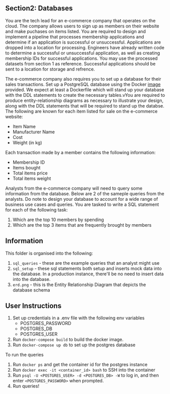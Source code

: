 ## Section2: Databases

You are the tech lead for an e-commerce company that operates on the cloud. The company allows users to sign up as members on their website and make puchases on items listed. You are required to design and implement a pipeline that processes membership applications and determine if an application is successful or unsuccessful. Applications are dropped into a location for processing. Engineers have already written code to determine a successful or unsuccessful application, as well as creating membership IDs for successful applications. You may use the processed datasets from section 1 as reference. Successful applications should be sent to a location for storage and refrence. 

The e-commerce company also requires you to set up a database for their sales transactions. 
Set up a PostgreSQL database using the Docker [image](https://hub.docker.com/_/postgres) provided. We expect at least a Dockerfile which will stand up your database with the DDL statements to create the necessary tables.vYou are required to produce  entity-relationship diagrams as necessary to illustrate your design, along with the DDL statements that will be required to stand up the databse. 
The following are known for each item listed for sale on the e-commerce website:
- Item Name
- Manufacturer Name
- Cost
- Weight (in kg)

Each transaction made by a member contains the following information:
- Membership ID
- Items bought
- Total items price
- Total items weight

Analysts from the e-commerce company will need to query some information from the database. Below are 2 of the sameple queries from the analysts. Do note to design your database to account for a wide range of business use cases and queries. 
You are tasked to write a SQL statement for each of the following task:
1. Which are the top 10 members by spending
2. Which are the top 3 items that are frequently brought by members

## Information
This folder is organised into the following:
1. `sql_queries` - these are the example queries that an analyst might use
2. `sql_setup` - these sql statements both setup and inserts mock data into the database. In a production instance, there'll be no need to insert data into the database.
3. `erd.png` - this is the Entity Relationship Diagram that depicts the database schema

## User Instructions
1. Set up credentials in a .env file with the following env variables
    - POSTGRES_PASSWORD
    - POSTGRES_DB
    - POSTGRES_USER
2. Run `docker-compose build` to build the docker image.
3. Run `docker-compose up db` to set up the postgres database

To run the queries
1. Run `docker ps` and get the container id for the postgres instance
2. Run `docker exec -it <container_id> bash` to SSH into the container
3. Run `psql -U <POSTGRES_USER> -d <POSTGRES_DB> -W` to log in, and then enter `<POSTGRES_PASSWORD>` when prompted.
4. Run queries!
